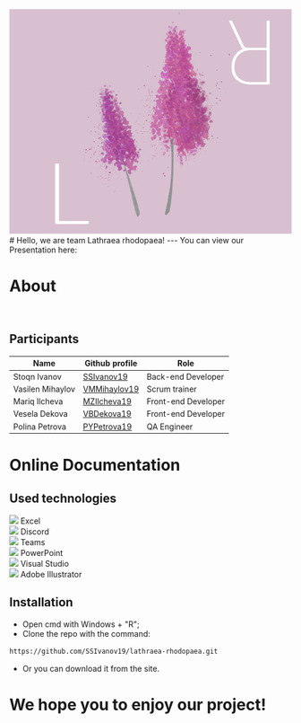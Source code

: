 <div align = "center">
<img src= "Photos/logo.jpg" width="600" height="400">

</div>
# Hello, we are team Lathraea rhodopaea!
---
You can view our Presentation here:
<br>

# About

<br>

## Participants <a name = "participants"></a>

Name   | Github profile| Role
-------|---------------|------
Stoqn Ivanov | <a href = "https://github.com/SSIvanov19"> SSIvanov19</a> | Back-end Developer
Vasilen Mihaylov | <a href = "https://github.com/VMMihaylov19/vmmihaylov19"> VMMihaylov19</a> | Scrum trainer
Mariq Ilcheva | <a href = "https://github.com/MZIlcheva19/mzilcheva19"> MZIlcheva19</a> | Front-end Developer
Vesela Dekova | <a href = "https://github.com/VBDekova19/vbdekova19"> VBDekova19</a> | Front-end Developer
Polina Petrova | <a href = "https://github.com/PYPetrova19/pypetrova19"> PYPetrova19</a> | QA Engineer

# Online Documentation
 

##  Used technologies <a name = "used-technologies"></a>

 

<img src = "https://upload.wikimedia.org/wikipedia/commons/thumb/3/34/Microsoft_Office_Excel_%282019%E2%80%93present%29.svg/2203px-Microsoft_Office_Excel_%282019%E2%80%93present%29.svg.png" width= "23"> Excel <br>
<img src = "https://www.freepnglogos.com/uploads/discord-logo-png/concours-discord-cartes-voeux-fortnite-france-6.png" width = "25"> Discord <br>
<img src = "https://heliocentrix.co.uk/wp-content/uploads/2020/04/microsoft-teams-logo-png_480-480.png" width = "25"> Teams <br>
<img src = "https://upload.wikimedia.org/wikipedia/commons/3/3b/Microsoft_PowerPoint_Logo.png" width ="25"> PowerPoint <br> 
<img src = "https://upload.wikimedia.org/wikipedia/commons/thumb/5/59/Visual_Studio_Icon_2019.svg/1200px-Visual_Studio_Icon_2019.svg.png"  width = "20"> Visual Studio  <br>
<img src = "https://upload.wikimedia.org/wikipedia/commons/thumb/f/fb/Adobe_Illustrator_CC_icon.svg/1051px-Adobe_Illustrator_CC_icon.svg.png" width = "25"> Adobe Illustrator  

 

##  Installation
<a name = "installation"></a>


 

 - Open cmd with Windows + "R"; <br>
 - Clone the repo with the command: <br>
```bash
https://github.com/SSIvanov19/lathraea-rhodopaea.git
```
 
- Or you can download it from the site.

# We hope you to enjoy our project!